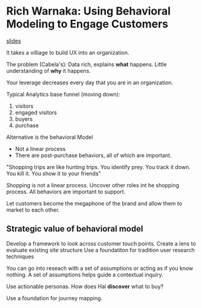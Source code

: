 # Rich Warnaka: Using Behavioral Modeling to Engage Customers
[slides](http://www.slideshare.net/UXSTRAT/ux-strat-2014-fabio-sergio-design-for-impact-39118896)

It takes a villiage to build UX into an organization. 

The problem (Cabela's): Data rich, explains __what__ happens. Little understanding of __why__ it happens. 

Your leverage decreases every day that you are in an organization. 

Typical Analytics base funnel (moving down):
1. visitors
2. engaged visitors
3. buyers
4. purchase

Alternative is the behavioral Model
- Not a linear process
- There are post-purchase behaviors, all of which are important. 

"Shopping trips are like hunting trips. You identify prey. You track it down. You kill it. You show it to your friends"

Shopping is not a linear process. Uncover other roles int he shopping process. All behaviors are important to support. 

Let customers become the megaphone of the brand and allow them to market to each other. 

## Strategic value of behavioral model
Develop a framework to look across customer touch points. 
Create a lens to evaluate existing site structure
Use a foundatiton for tradition user research techniques

You can go into reseach with a set of assumptions or acting as if you know nothing. A set of assumptions helps guide a contextual inquiry. 

Use actionable personas. How does Hal __discover__ what to buy?

Use a foundation for journey mapping. 

